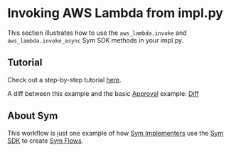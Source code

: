 # Invoking AWS Lambda from impl.py
This section illustrates how to use the `aws_lambda.invoke` and `aws_lambda.invoke_async` Sym SDK methods in your impl.py.

## Tutorial

Check out a step-by-step tutorial [here](https://docs.symops.com/docs/enabling-aws-lambda-in-the-sdk).

A diff between this example and the basic [Approval](../approvals) example: [Diff](https://github.com/symopsio/quickstarts/compare/4011115a93ddf9fb094305cf0ba52e9215393260..c8d13811b3606f0aa81b651f63e004c48ef295dc)

## About Sym

This workflow is just one example of how [Sym Implementers](https://docs.symops.com/docs/sym-for-implementers) use the [Sym SDK](https://docs.symops.com/docs) to create [Sym Flows](https://docs.symops.com/docs/flows).
